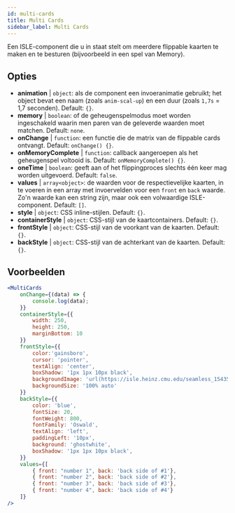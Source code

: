 ```yaml
---
id: multi-cards
title: Multi Cards
sidebar_label: Multi Cards
---
```


Een ISLE-component die u in staat stelt om meerdere flippable kaarten te maken en te besturen (bijvoorbeeld in een spel van Memory).

## Opties

* __animation__ | `object`: als de component een invoeranimatie gebruikt; het object bevat een naam (zoals `anim-scal-up`) en een duur (zoals `1,7s` = 1,7 seconden). Default: `{}`.
* __memory__ | `boolean`: of de geheugenspelmodus moet worden ingeschakeld waarin men paren van de geleverde waarden moet matchen. Default: `none`.
* __onChange__ | `function`: een functie die de matrix van de flippable cards ontvangt. Default: `onChange() {}`.
* __onMemoryComplete__ | `function`: callback aangeroepen als het geheugenspel voltooid is. Default: `onMemoryComplete() {}`.
* __oneTime__ | `boolean`: geeft aan of het flippingproces slechts één keer mag worden uitgevoerd. Default: `false`.
* __values__ | `array<object>`: de waarden voor de respectievelijke kaarten, in te voeren in een array met invoervelden voor een `front` en `back` waarde. Zo'n waarde kan een string zijn, maar ook een volwaardige ISLE-component. Default: `[]`.
* __style__ | `object`: CSS inline-stijlen. Default: `{}`.
* __containerStyle__ | `object`: CSS-stijl van de kaartcontainers. Default: `{}`.
* __frontStyle__ | `object`: CSS-stijl van de voorkant van de kaarten. Default: `{}`.
* __backStyle__ | `object`: CSS-stijl van de achterkant van de kaarten. Default: `{}`.


## Voorbeelden

```jsx live
<MultiCards
    onChange={(data) => {
        console.log(data);
    }}
    containerStyle={{
        width: 250,
        height: 250,
        marginBottom: 10
    }}
    frontStyle={{
        color:'gainsboro',
        cursor: 'pointer',
        textAlign: 'center',
        boxShadow: '1px 1px 10px black',
        backgroundImage: 'url(https://isle.heinz.cmu.edu/seamless_1543575455035.png)',
        backgroundSize: '100% auto'
    }}
    backStyle={{
        color: 'blue',
        fontSize: 20,
        fontWeight: 800,
        fontFamily: 'Oswald',
        textAlign: 'left',
        paddingLeft: '10px',
        background: 'ghostwhite',
        boxShadow: '1px 1px 10px black',
    }}
    values={[
        { front: "number 1", back: 'back side of #1'},
        { front: "number 2", back: 'back side of #2'},
        { front: "number 3", back: 'back side of #3'},
        { front: "number 4", back: 'back side of #4'}
    ]}
/>
``` 



